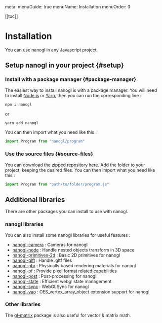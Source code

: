 <route lang="yaml">
meta:
  menuGuide: true
  menuName: Installation
  menuOrder: 0
</route>

[[toc]]

# Installation

You can use nanogl in any Javascript project.

## Setup nanogl in your project {#setup}

### Install with a package manager {#package-manager}

The easiest way to install nanogl is with a package manager.
You will need to install [Node.js](https://nodejs.org/en) or [Yarn](https://yarnpkg.com/), then you can run the corresponding line :

```bash
npm i nanogl
```
or
```bash
yarn add nanogl
```

You can then import what you need like this :

```js
import Program from "nanogl/program"
```

### Use the source files {#source-files}

<!-- TODO : vérifier si on garde ça + s'il y a d'autres méthodes -->

You can download the zipped repository [here](https://github.com/plepers/nanogl/archive/refs/heads/develop.zip). Add the folder to your project, keeping the desired files.
You can then import what you need like this :

```js
import Program from "path/to/folder/program.js"
```

## Additional libraries

There are other packages you can install to use with nanogl.

### nanogl libraries

You can also install some nanogl libraries for useful features :
  - [nanogl-camera](https://github.com/plepers/nanogl-camera) : Cameras for nanogl
  - [nanogl-node](https://github.com/plepers/nanogl-node) : Handle nested objects transform in 3D space
  - [nanogl-primitives-2d](https://github.com/plepers/nanogl-primitives-2d) : Basic 2D primitives for nanogl
  - [nanogl-glft](https://github.com/plepers/nanogl-gltf) : Handle .gltf files
  - [nanogl-pbr](https://github.com/plepers/nanogl-pbr) : Physically based rendering materials for nanogl
  - [nanogl-pf](https://github.com/plepers/nanogl-pf) : Provide pixel format related capabilities
  - [nanogl-post](https://github.com/plepers/nanogl-post) : Post-processing for nanogl
  - [nanogl-state](https://github.com/plepers/nanogl-state) : Efficient webgl state management
  - [nanogl-sync](https://github.com/plepers/nanogl-sync) : WebGLSync for nanogl
  - [nanogl-vao](https://github.com/plepers/nanogl-vao) : OES_vertex_array_object extension support for nanogl

### Other libraries

The [gl-matrix](https://glmatrix.net/) package is also useful for vector & matrix math.